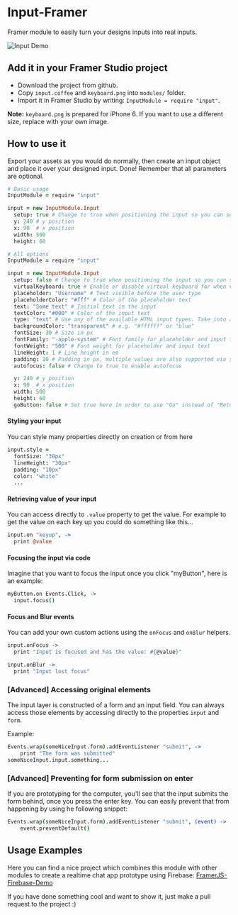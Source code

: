 # Input-Framer

Framer module to easily turn your designs inputs into real inputs.

![Input Demo](img/input.gif)

## Add it in your Framer Studio project

- Download the project from github.
- Copy `input.coffee` and `keyboard.png` into `modules/` folder.
- Import it in Framer Studio by writing: `InputModule = require "input"`.

**Note:** `keyboard.png` is prepared for iPhone 6. If you want to use a different size, replace with your own image.

## How to use it

Export your assets as you would do normally, then create an input object and place it over your designed input. Done!
Remember that all parameters are optional.


```coffeescript
# Basic usage
InputModule = require "input"

input = new InputModule.Input
  setup: true # Change to true when positioning the input so you can see it
  y: 240 # y position
  x: 90  # x position
  width: 500
  height: 60
```

```coffeescript
# All options
InputModule = require "input"

input = new InputModule.Input
  setup: false # Change to true when positioning the input so you can see it
  virtualKeyboard: true # Enable or disable virtual keyboard for when viewing on computer
  placeholder: "Username" # Text visible before the user type
  placeholderColor: "#fff" # Color of the placeholder text
  text: "Some text" # Initial text in the input
  textColor: "#000" # Color of the input text
  type: "text" # Use any of the available HTML input types. Take into account that on the computer the same keyboard image will appear regarding the type used.
  backgroundColor: "transparent" # e.g. "#ffffff" or "blue"
  fontSize: 30 # Size in px
  fontFamily: "-apple-system" # Font family for placeholder and input text
  fontWeight: "500" # Font weight for placeholder and input text
  lineHeight: 1 # Line height in em
  padding: 10 # Padding in px, multiple values are also supported via string, e.g. "10 5 16 2"
  autofocus: false # Change to true to enable autofocus

  y: 240 # y position
  x: 90  # x position
  width: 500
  height: 60
  goButton: false # Set true here in order to use "Go" instead of "Return" as button (only works on real devices)
```


#### Styling your input
You can style many properties directly on creation or from here

```coffeescript
input.style =
  fontSize: "30px"
  lineHeight: "30px"
  padding: "10px"
  color: "white"
  ...
```

#### Retrieving value of your input

You can access directly to `.value` property to get the value. For example to get the value on each key up you could do something like this...

```coffeescript
input.on "keyup", ->
  print @value
```

#### Focusing the input via code

Imagine that you want to focus the input once you click "myButton", here is an example:

```coffeescript
myButton.on Events.Click, ->
  input.focus()
```

#### Focus and Blur events

You can add your own custom actions using the `onFocus` and `onBlur` helpers.

```coffeescript
input.onFocus ->
  print "Input is focused and has the value: #{@value}"

input.onBlur ->
  print "Input lost focus"
```

### [Advanced] Accessing original elements

The input layer is constructed of a form and an input field. You can always access those elements by accessing directly to the properties `input` and `form`.

Example:

```coffeescript
Events.wrap(someNiceInput.form).addEventListener "submit", ->
	print "The form was submitted"
someNiceInput.input.something...
```

### [Advanced] Preventing for form submission on enter

If you are prototyping for the computer, you'll see that the input submits the form behind, once you press the enter key. You can easily prevent that from happening by using he following snippet:

```coffeescript
Events.wrap(someNiceInput.form).addEventListener "submit", (event) ->
	event.preventDefault()
```

## Usage Examples

Here you can find a nice project which combines this module with other modules to create a realtime chat app prototype using Firebase: [FramerJS-Firebase-Demo](https://github.com/charleswong28/FramerJS-Firebase-Demo/)

If you have done something cool and want to show it, just make a pull request to the project :)

